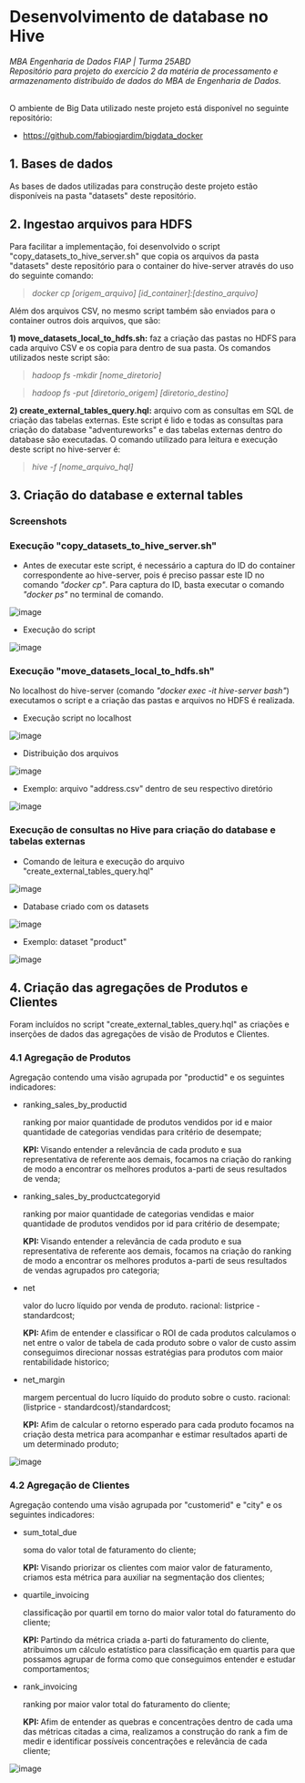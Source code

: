 # <b>Desenvolvimento de database no Hive</b>
<i>MBA Engenharia de Dados FIAP | Turma 25ABD<br>
Repositório para projeto do exercício 2 da matéria de processamento e armazenamento distribuído de dados do MBA de Engenharia de Dados.</i><br><br>

O ambiente de Big Data utilizado neste projeto está disponível no seguinte repositório:
- https://github.com/fabiogjardim/bigdata_docker

## <b>1. Bases de dados</b>
As bases de dados utilizadas para construção deste projeto estão disponíveis na pasta "datasets" deste repositório.

## <b>2. Ingestao arquivos para HDFS </b>
Para facilitar a implementação, foi desenvolvido o script "copy_datasets_to_hive_server.sh" que copia os arquivos da pasta "datasets" deste repositório para o container do hive-server através do uso do seguinte comando:
><i>docker cp [origem_arquivo] [id_container]:[destino_arquivo]</i>

Além dos arquivos CSV, no mesmo script também são enviados para o container outros dois arquivos, que são:

<b>1) move_datasets_local_to_hdfs.sh:</b> faz a criação das pastas no HDFS para cada arquivo CSV e os copia para dentro de sua pasta. Os comandos utilizados neste script são:
><i>hadoop fs -mkdir [nome_diretorio]</i> 

><i>hadoop fs -put [diretorio_origem] [diretorio_destino]</i>

<b>2) create_external_tables_query.hql:</b> arquivo com as consultas em SQL de criação das tabelas externas. Este script é lido e todas as consultas para criação do database "adventureworks" e das tabelas externas dentro do database são executadas. O comando utilizado para leitura e execução deste script no hive-server é:
><i>hive -f [nome_arquivo_hql]</i>

## <b>3. Criação do database e external tables</b>

### <b>Screenshots</b>
### Execução "copy_datasets_to_hive_server.sh"

- Antes de executar este script, é necessário a captura do ID do container correspondente ao hive-server, pois é preciso passar este ID no comando <i>"docker cp"</i>. Para captura do ID, basta executar o comando <i>"docker ps"</i> no terminal de comando.

![image](https://github.com/R-Rostan/fiap_25abd_pd_ex2/blob/main/imgs/docker_cp_hive_server.png)

- Execução do script

![image](https://github.com/R-Rostan/fiap_25abd_pd_ex2/blob/main/imgs/execucao_copy_datasets.png)

### Execução "move_datasets_local_to_hdfs.sh"

No localhost do hive-server (comando <i>"docker exec -it hive-server bash"</i>) executamos o script e a criação das pastas e arquivos no HDFS é realizada.

- Execução script no localhost

![image](https://github.com/R-Rostan/fiap_25abd_pd_ex2/blob/main/imgs/execucao_move_datasets.png)

- Distribuição dos arquivos

![image](https://github.com/R-Rostan/fiap_25abd_pd_ex2/blob/main/imgs/pastas_hdfs.png)

- Exemplo: arquivo "address.csv" dentro de seu respectivo diretório

![image](https://github.com/R-Rostan/fiap_25abd_pd_ex2/blob/main/imgs/exemplo_arquivo_hdfs.png)

### Execução de consultas no Hive para criação do database e tabelas externas

- Comando de leitura e execução do arquivo "create_external_tables_query.hql"

![image](https://github.com/R-Rostan/fiap_25abd_pd_ex2/blob/main/imgs/execucao_create_external_tables.png)

- Database criado com os datasets

![image](https://github.com/R-Rostan/fiap_25abd_pd_ex2/blob/main/imgs/database_hdfs.png)

- Exemplo: dataset "product"

![image](https://github.com/R-Rostan/fiap_25abd_pd_ex2/blob/main/imgs/exemplo_dataset_hdfs.png)

## <b>4. Criação das agregações de Produtos e Clientes</b>
Foram incluídos no script "create_external_tables_query.hql" as criações e inserções de dados das agregações de visão de Produtos e Clientes.

### <b>4.1 Agregação de Produtos</b>
Agregação contendo uma visão agrupada por "productid" e os seguintes indicadores:
* ranking_sales_by_productid

   ranking por maior quantidade de produtos vendidos por id e maior quantidade de categorias vendidas para critério de desempate;
   
   <b>KPI: </b>Visando entender a relevância de cada produto e sua representativa de referente aos demais, focamos na criação do ranking de modo a encontrar os melhores produtos a-parti de seus resultados de venda;
   
* ranking_sales_by_productcategoryid

   ranking por maior quantidade de categorias vendidas e maior quantidade de produtos vendidos por id para critério de desempate;
   
   <b>KPI: </b>Visando entender a relevância de cada produto e sua representativa de referente aos demais, focamos na criação do ranking de modo a encontrar os melhores produtos a-parti de seus resultados de vendas agrupados pro categoria;

* net

   valor do lucro líquido por venda de produto. racional: listprice - standardcost;
   
   <b>KPI: </b>Afim de entender e classificar o ROI de cada produtos calculamos o net entre o valor de tabela de cada produto sobre o valor de custo assim conseguimos direcionar nossas estratégias para produtos com maior rentabilidade historico;
   
* net_margin

   margem percentual do lucro líquido do produto sobre o custo. racional: (listprice - standardcost)/standardcost;
   
   <b>KPI: </b> Afim de calcular o retorno esperado para cada produto focamos na criação desta metrica para acompanhar e estimar resultados aparti de um determinado produto;

![image](https://github.com/R-Rostan/fiap_25abd_pd_ex2/blob/main/imgs/agg_produtos_1.png)

### <b>4.2 Agregação de Clientes</b>
Agregação contendo uma visão agrupada por "customerid" e "city" e os seguintes indicadores:
* sum_total_due

   soma do valor total de faturamento do cliente;
   
   <b>KPI: </b>Visando priorizar os clientes com maior valor de faturamento, criamos esta métrica para auxiliar na segmentação dos clientes;
   
* quartile_invoicing

   classificação por quartil em torno do maior valor total do faturamento do cliente;
   
   <b>KPI: </b>Partindo da métrica criada a-parti do faturamento do cliente, atribuimos um cálculo estatístico para classificação em quartis para que possamos agrupar de forma como que conseguimos entender e estudar comportamentos;  
   
* rank_invoicing

   ranking por maior valor total do faturamento do cliente;
   
   <b>KPI: </b> Afim de entender as quebras e concentrações dentro de cada uma das métricas citadas a cima, realizamos a construção do rank a fim de medir e identificar possíveis concentrações e relevância de cada cliente;

![image](https://github.com/R-Rostan/fiap_25abd_pd_ex2/blob/main/imgs/agg_clientes_1.png)
